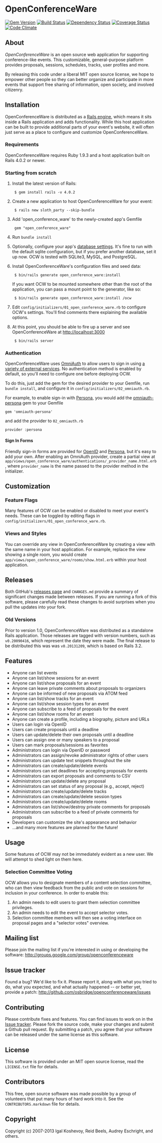 # OpenConferenceWare

[![Gem Version](https://badge.fury.io/rb/open_conference_ware.png)](http://badge.fury.io/rb/open_conference_ware)
[![Build Status](https://travis-ci.org/osbridge/openconferenceware.png?branch=master)](https://travis-ci.org/osbridge/openconferenceware)
[![Dependency Status](https://gemnasium.com/osbridge/openconferenceware.png)](https://gemnasium.com/osbridge/openconferenceware)
[![Coverage Status](https://coveralls.io/repos/osbridge/openconferenceware/badge.png?branch=master)](https://coveralls.io/r/osbridge/openconferenceware?branch=master)
[![Code Climate](https://codeclimate.com/github/osbridge/openconferenceware.png)](https://codeclimate.com/github/osbridge/openconferenceware)

About
-----

*OpenConferenceWare* is an open source web application for supporting conference-like events. This customizable, general-purpose platform provides proposals, sessions, schedules, tracks, user profiles and more.

By releasing this code under a liberal MIT open source license, we hope to empower other people so they can better organize and participate in more events that support free sharing of information, open society, and involved citizenry.

Installation
------------

OpenConferenceWare is distributed as a [Rails engine](http://guides.rubyonrails.org/engines.html), which means it sits inside a Rails application and adds functionality. While this host application can be built to provide additional parts of your event's website, it will often just serve as a place to configure and customize OpenConferenceWare.

### Requirements

OpenConferenceWare requires Ruby 1.9.3 and a host application built on Rails 4.0.2 or newer.

### Starting from scratch

1. Install the latest version of Rails:

        $ gem install rails -v 4.0.2

2. Create a new application to host OpenConferenceWare for your event:

        $ rails new sloth_party --skip-bundle

3. Add 'open_conference_ware' to the newly-created app's Gemfile

        gem "open_conference_ware"

4. Run `bundle install`

5. Optionally, configure your app's [database settings](http://guides.rubyonrails.org/configuring.html#configuring-a-database). It's fine to run with the default sqlite configuration, but if you prefer another database, set it up now. OCW is tested with SQLite3, MySQL, and PostgreSQL.

6. Install OpenConferenceWare's configuration files and seed data:

        $ bin/rails generate open_conference_ware:install

   If you want OCW to be mounted somewhere other than the root of the application, you can pass a mount point to the generator, like so:

        $ bin/rails generate open_conference_ware:install /ocw

7. Edit `config/initializers/01_open_conference_ware.rb` to configure OCW's settings. You'll find comments there explaining the available options.

8. At this point, you should be able to fire up a server and see OpenConferenceWare at [http://localhost:3000](http://localhost:3000)

        $ bin/rails server

### Authentication

OpenConferenceWare uses [OmniAuth](https://github.com/intridea/omniauth/) to allow users to sign in using [a variety of external services](https://github.com/intridea/omniauth/wiki/List-of-Strategies). No authentication method is enabled by default, so you'll need to configure one before deploying OCW.

To do this, just add the gem for the desired provider to your Gemfile, run `bundle install`, and configure it in `config/initializers/02_omniauth.rb`.

For example, to enable sign-in with [Persona](https://login.persona.org/), you would add the [omniauth-persona](https://github.com/pklingem/omniauth-persona) gem to your Gemfile

    gem 'omniauth-persona'

and add the provider to `02_omniauth.rb`

    provider :persona

#### Sign In Forms

Friendly sign-in forms are provided for [OpenID](http://openid.net/) and [Persona](https://login.persona.org/), but it's easy to add your own. After enabling an OmniAuth provider, create a partial view at `app/views/open_conference_ware/authentications/_provider_name.html.erb`, where `provider_name` is the name passed to the provider method in the initializer.

Customization
-------------

### Feature Flags

Many features of OCW can be enabled or disabled to meet your event's needs. These can be toggled by editing flags in `config/initializers/01_open_conference_ware.rb`.

### Views and Styles

You can override any view in OpenConferenceWare by creating a view with the same name in your host application. For example, replace the view showing a single room, you would create `app/views/open_conference_ware/rooms/show.html.erb` within your host application.

Releases
--------

Both GitHub's [releases page](https://github.com/osbridge/openconferenceware/releases) and `CHANGES.md` provide a summary of significant changes made between releases. If you are running a fork of this software, please carefully read these changes to avoid surprises when you pull the updates into your fork.

### Old Versions

Prior to version 1.0, OpenConferenceWare was distributed as a standalone Rails application. Those releases are  tagged with version numbers, such as `v0.20090416`, which represent the date they were made. The final release to be distributed this was was `v0.20131209`, which is based on Rails 3.2.


Features
--------

- Anyone can list events
- Anyone can list/show sessions for an event
- Anyone can list/show proposals for an event
- Anyone can leave private comments about proposals to organizers
- Anyone can be informed of new proposals via ATOM feed
- Anyone can list/show tracks for an event
- Anyone can list/show session types for an event
- Anyone can subscribe to a feed of proposals for the event
- Anyone can list/show rooms for an event
- Anyone can create a profile, including a biography, picture and URLs
- Users can login via OpenID
- Users can create proposals until a deadline
- Users can update/delete their own proposals until a deadline
- Users can assign one or many speakers to a proposal
- Users can mark proposals/sessions as favorites
- Administrators can login via OpenID or password
- Administrators can assign/revoke administrator rights of other users
- Administrators can update text snippets throughout the site
- Administrators can create/update/delete events
- Administrators can set deadlines for accepting proposals for events
- Administrators can export proposals and comments to CSV
- Administrators can update/delete any proposal
- Administrators can set status of any proposal (e.g., accept, reject)
- Administrators can create/update/delete tracks
- Administrators can create/update/delete session types
- Administrators can create/update/delete rooms
- Administrators can list/show/destroy private comments for proposals
- Administrators can subscribe to a feed of private comments for proposals
- Developers can customize the site's appearance and behavior
- ...and many more features are planned for the future!

Usage
-----

Some features of OCW may not be immediately evident as a new user. We will attempt to shed light on them here.

### Selection Committee Voting

OCW allows you to designate members of a content selection committee, who can then view feedback from the public and vote on sessions for inclusion in your conference. In order to enable this:

1. An admin needs to edit users to grant them selection committee privileges.
2. An admin needs to edit the event to accept selector votes.
3. Selection committee members will then see a voting interface on proposal pages and a "selector votes" overview.


Mailing list
------------

Please join the mailing list if you're interested in using or developing the software: <http://groups.google.com/group/openconferenceware>


Issue tracker
-------------

Found a bug? We'd like to fix it. Please report it, along with what you tried to do, what you expected, and what actually happened -- or better yet, provide a patch: <http://github.com/osbridge/openconferenceware/issues>


Contributing
------------

Please contribute fixes and features. You can find issues to work on in the [Issue tracker](http://github.com/osbridge/openconferenceware/issues). Please fork the source code, make your changes and submit a Github pull request. By submitting a patch, you agree that your software can be released under the same license as this software.


License
-------

This software is provided under an MIT open source license, read the `LICENSE.txt` file for details.


Contributors
------------

This free, open source software was made possible by a group of volunteers that put many hours of hard work into it. See the `CONTRIBUTORS.markdown` file for details.


Copyright
---------

Copyright (c) 2007-2013 Igal Koshevoy, Reid Beels, Audrey Eschright, and others.
